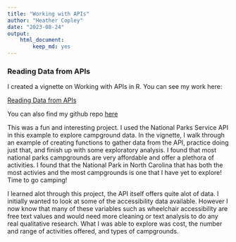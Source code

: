 ```yaml
---
title: "Working with APIs"
author: "Heather Copley"
date: "2023-08-24"
output: 
    html_document:
        keep_md: yes
---
```


### Reading Data from APIs
    
I created a vignette on Working with APIs in R. You can see my work here:

[Reading Data from APIs](https://hcopley.github.io/ST558_Project_2/)

You can also find my github repo [here](https://github.com/hcopley/ST558_Project_2) 



This was a fun and interesting project. I used the National Parks Service API in this example to explore campground data. In the vignette, I walk through an example of creating functions to gather data from the API, practice doing just that, and finish up with some exploratory analysis. I found that most national parks campgrounds are very affordable and offer a plethora of activities. I found that the National Park in North Carolina that has both the most activies and the most campgrounds is one that I have yet to explore! Time to go camping!
    
I learned alot through this project, the API itself offers quite alot of data. I initially wanted to look at some of the accessibility data available. However I now know that many of these variables such as wheelchair accessibility are free text values and would need more cleaning or text analysis to do any real qualitative research. What I was able to explore was cost, the number and range of activities offered, and types of campgrounds.
